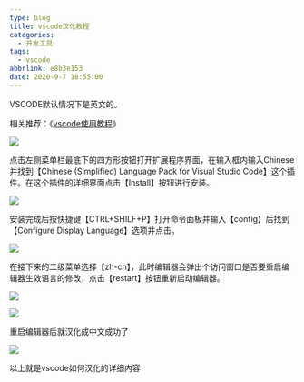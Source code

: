 ```yaml
---
type: blog
title: vscode汉化教程
categories: 
  - 开发工具
tags:
  - vscode
abbrlink: e8b3e153
date: 2020-9-7 18:55:00
---
```


VSCODE默认情况下是英文的。

相关推荐：《[vscode使用教程](https://www.php.cn/tool/vscode/)》

<!-- more -->

![](https://img.php.cn/upload/image/885/406/534/1573182893262296.png)

点击左侧菜单栏最底下的四方形按钮打开扩展程序界面，在输入框内输入Chinese并找到【Chinese (Simplified) Language Pack for Visual Studio Code】这个插件。在这个插件的详细界面点击【Install】按钮进行安装。

![](https://img.php.cn/upload/image/997/371/924/1573182897206223.png)

安装完成后按快捷键【CTRL+SHILF+P】打开命令面板并输入【config】后找到【Configure Display Language】选项并点击。

![](https://img.php.cn/upload/image/193/319/631/1573182901159705.png)

在接下来的二级菜单选择【zh-cn】，此时编辑器会弹出个访问窗口是否要重启编辑器生效语言的修改，点击【restart】按钮重新启动编辑器。

![](https://img.php.cn/upload/image/182/992/751/1573182905475148.png)

![](https://img.php.cn/upload/image/182/992/751/1573182905475148.png)


重启编辑器后就汉化成中文成功了

![](https://img.php.cn/upload/image/747/248/313/1573182909976081.png)

以上就是vscode如何汉化的详细内容
